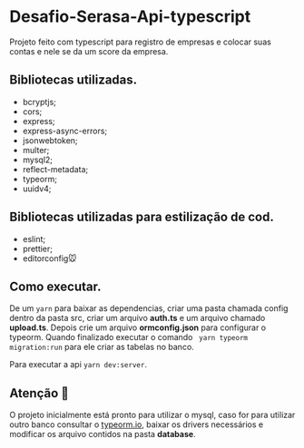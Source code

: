 # Desafio-Serasa-Api-typescript

Projeto feito com typescript para registro de empresas e colocar suas contas e nele se da um score da empresa.

## Bibliotecas utilizadas.

- bcryptjs;
- cors;
- express;
- express-async-errors;
- jsonwebtoken;
- multer;
- mysql2;
- reflect-metadata;
- typeorm;
- uuidv4;

## Bibliotecas utilizadas para estilização de cod.

- eslint;
- prettier;
- editorconfig🐭

## Como executar.

De um `yarn` para baixar as dependencias, criar uma pasta chamada config dentro da pasta src, criar um arquivo **auth.ts** e um arquivo chamado **upload.ts**.
Depois crie um arquivo **ormconfig.json** para configurar o typeorm.
Quando finalizado executar o comando ` yarn typeorm migration:run` para ele criar as tabelas no banco.

Para executar a api `yarn dev:server`.

## Atenção 🏮

O projeto inicialmente está pronto para utilizar o mysql, caso for para utilizar outro banco consultar o [typeorm.io](typeorm), baixar os drivers necessários e modificar os arquivo contidos na pasta **database**.
